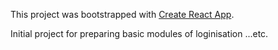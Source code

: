 This project was bootstrapped with [Create React App](https://github.com/facebook/create-react-app).

Initial project for preparing basic modules of loginisation ...etc.